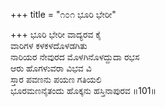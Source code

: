 +++
title = "೧೦೧ ಭೂರಿ ಭೇರೀ"

+++
ಭೂರಿ ಭೇರೀ ವಾದ್ಯರವ ಕೈ  
ವಾರಿಗಳ ಕಳಕಳದೊಳಡಗಿತು  
ನಾರಿಯರ ನೇವುರದ ಮೊಳಗಿನೊಳದ್ದುದಾ ರಭಸ  
ಆರು ಹೊಗಳುವರಾ ವಿಭವ ವಿ  
ಸ್ತಾರ ಪವಣನು ಪಯಣ ಗತಿಯಲಿ  
ಭೂರಮಣನೈತಂದು ಹೊಕ್ಕನು ಹಸ್ತಿನಾಪುರವ     ॥101॥